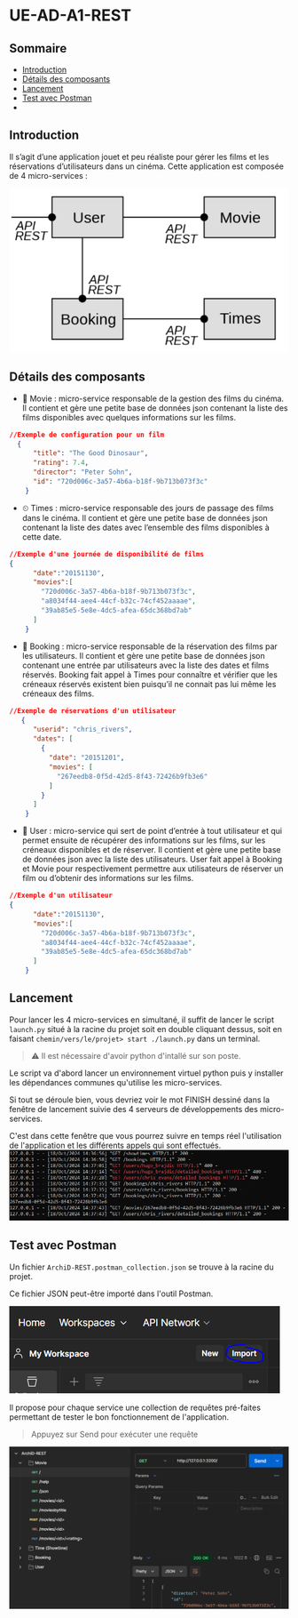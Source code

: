 # UE-AD-A1-REST  

## Sommaire
- [Introduction](#introduction)
- [Détails des composants](#archi)
- [Lancement](#launch)
- [Test avec Postman](#postman)
- 
## Introduction <a name="introduction" />
Il s’agit d’une application jouet et peu réaliste pour gérer les films et les réservations d’utilisateurs dans un cinéma. Cette application est composée de 4 micro-services :

<img src="conception.png" alt="Diagramme  conceptuel de la solution"/>

## Détails des composants <a name="archi" />
- 🎥 Movie : micro-service responsable de la gestion des films du cinéma. Il contient et gère une petite base de données json contenant la liste des films disponibles avec quelques informations sur les films.
```json
//Exemple de configuration pour un film
  {     
      "title": "The Good Dinosaur",
      "rating": 7.4,
      "director": "Peter Sohn",
      "id": "720d006c-3a57-4b6a-b18f-9b713b073f3c"
    } 
```
- ⏲ Times : micro-service responsable des jours de passage des films dans le cinéma. Il contient et gère une petite base de données json contenant la liste des dates avec l’ensemble des films disponibles à cette date.
```json
//Exemple d'une journée de disponibilité de films
{
      "date":"20151130",
      "movies":[
        "720d006c-3a57-4b6a-b18f-9b713b073f3c",
        "a8034f44-aee4-44cf-b32c-74cf452aaaae",
        "39ab85e5-5e8e-4dc5-afea-65dc368bd7ab"
      ]
    }
```
- 📖 Booking : micro-service responsable de la réservation des films par les utilisateurs. Il contient et gère une petite base de données json contenant une entrée par utilisateurs avec la liste des dates et films réservés. Booking fait appel à Times pour connaître et vérifier que les créneaux réservés existent bien puisqu’il ne connait pas lui même les créneaux des films.
```json
//Exemple de réservations d'un utilisateur
   {
      "userid": "chris_rivers",
      "dates": [
        {
          "date": "20151201",
          "movies": [
            "267eedb8-0f5d-42d5-8f43-72426b9fb3e6"
          ]
        }
      ]
    } 
```
- 👥 User : micro-service qui sert de point d’entrée à tout utilisateur et qui permet ensuite de récupérer des informations sur les films, sur les créneaux disponibles et de réserver. Il contient et gère une petite base de données json avec la liste des utilisateurs. User fait appel à Booking et Movie pour respectivement permettre aux utilisateurs de réserver un film ou d’obtenir des informations sur les films.
```json
//Exemple d'un utilisateur
{
      "date":"20151130",
      "movies":[
        "720d006c-3a57-4b6a-b18f-9b713b073f3c",
        "a8034f44-aee4-44cf-b32c-74cf452aaaae",
        "39ab85e5-5e8e-4dc5-afea-65dc368bd7ab"
      ]
    }
```

## Lancement <a name="launch" />
Pour lancer les 4 micro-services en simultané, il suffit de lancer le script ```launch.py``` situé à la racine du projet soit en double cliquant dessus, soit en faisant ```chemin/vers/le/projet> start ./launch.py``` dans un terminal.
> ⚠ Il est nécessaire d'avoir python d'intallé sur son poste.

Le script va d'abord lancer un environnement virtuel python puis y installer les dépendances communes qu'utilise les micro-services.

Si tout se déroule bien, vous devriez voir le mot FINISH dessiné dans la fenêtre de lancement suivie des 4 serveurs de développements des micro-services.

C'est dans cette fenêtre que vous pourrez suivre en temps réel l'utilisation de l'application et les différents appels qui sont effectués.
<img src="trace.png" alt="Screenshot de la fenêtre actie lié à launch.py" />

## Test avec Postman <a name="postman" />
Un fichier ```ArchiD-REST.postman_collection.json``` se trouve à la racine du projet.

Ce fichier JSON peut-être importé dans l'outil Postman.

<img src="import-postman.png" alt="Screenshot tuto import json dans postman"/>


Il propose pour chaque service une collection de requêtes pré-faites permettant de tester le bon fonctionnement de l'application.
> Appuyez sur Send pour exécuter une requête

 <img src="request-postman.png" alt="Screenshot collections requêtes postman"/>